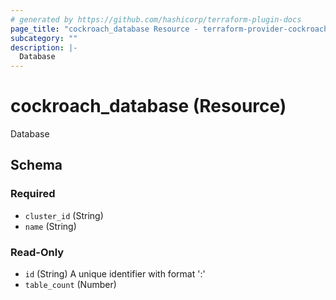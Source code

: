 ```yaml
---
# generated by https://github.com/hashicorp/terraform-plugin-docs
page_title: "cockroach_database Resource - terraform-provider-cockroach"
subcategory: ""
description: |-
  Database
---
```


# cockroach_database (Resource)

Database



<!-- schema generated by tfplugindocs -->
## Schema

### Required

- `cluster_id` (String)
- `name` (String)

### Read-Only

- `id` (String) A unique identifier with format '<cluster ID>:<database name>'
- `table_count` (Number)


